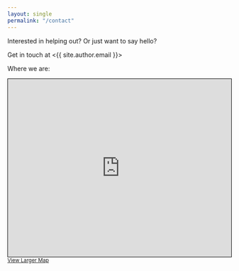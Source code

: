 ```yaml
---
layout: single
permalink: "/contact"
---
```


Interested in helping out? Or just want to say hello?

Get in touch at <{{ site.author.email }}>

Where we are:

<iframe width="100%" height="400px" frameborder="0" scrolling="no" marginheight="0" marginwidth="0" src="https://www.openstreetmap.org/export/embed.html?bbox=-8.46001982688904%2C51.90532227268682%2C-8.456672430038454%2C51.90685130321652&amp;layer=mapnik&amp;marker=51.906086794458105%2C-8.458346128463745" style="border: 1px solid black">
</iframe>
<br/>
<small>
    <a href="https://www.openstreetmap.org/?mlat=51.90609&amp;mlon=-8.45835#map=19/51.90609/-8.45835">
        View Larger Map
    </a>
</small>